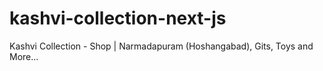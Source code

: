# kashvi-collection-next-js
Kashvi Collection - Shop | Narmadapuram (Hoshangabad), Gits, Toys and More...

